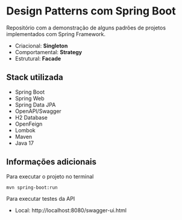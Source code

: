 # Design Patterns com Spring Boot

Repositório com a demonstração de alguns padrões de projetos implementados com Spring Framework.
* Criacional: **Singleton**
* Comportamental: **Strategy**
* Estrutural: **Facade**

## Stack utilizada

* Spring Boot
* Spring Web
* Spring Data JPA
* OpenAPI/Swagger
* H2 Database
* OpenFeign
* Lombok
* Maven
* Java 17


## Informações adicionais

Para executar o projeto no terminal

```
mvn spring-boot:run 
```

Para executar testes da API

* Local: http://localhost:8080/swagger-ui.html
